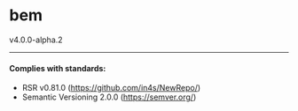# bem
v4.0.0-alpha.2



___
#### Complies with standards:

- RSR v0.81.0 (https://github.com/in4s/NewRepo/)
- Semantic Versioning 2.0.0 (https://semver.org/)
